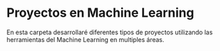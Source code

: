 # Proyectos en Machine Learning
 En esta carpeta desarrollaré diferentes tipos de proyectos utilizando las herramientas del Machine Learning en multiples áreas.
